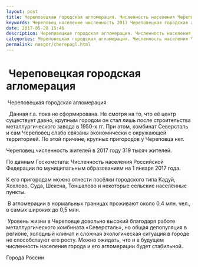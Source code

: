 ```yaml
---
layout: post
title: Череповецкая городская агломерация. Численность населения Череповца
keywords: Череповец население численность 2017 Череповецкая городская агломерация
date: 2017-05-28 15:46
description: Череповецкая городская агломерация. Численность населения Череповца 2017
categories: Череповецкая городская агломерация. Численность населения Череповца 2017
permalink: nasgor/cherepagl.html
---
```


#  Череповецкая городская агломерация



 Череповецкая городская агломерация



  Данная г.а. пока не сформирована. Не смотря на то, что её центр существует давно, крупным городом он стал лишь после строительства металлургического завода в 1950-х гг. При этом, комбинат Северсталь и сам Череповец слабо связаны экономически с окружающей территорией. По этой причине, крупных пригородов у Череповца нет. 




Череповец численность жителей в 2017 году 319 тысяч жителей.
 


По данным Госкомстата: Численность населения Российской Федерации по муниципальным образованиям на 1 января 2017 года.

 
К его пригородам можно отнести посёлки городского типа Кадуй, Хохлово, Суда, Шексна, Тоншалово и некоторые сельские населённые пункты.
 


 В агломерации в нормальных границах проживают около 0,4 млн. чел., в самых широких до 0,5 млн.




 Уровень жизни в Череповце довольно высокий благодаря работе металлургического комбината «Северсталь», но общая депопуляция в регионе, холодный климат и сложная экологическая ситуация в городе не способствуют его росту. Можно ожидать, что и в будущем численность населения города и его агломерации будет стабильной.  







Города России

		
